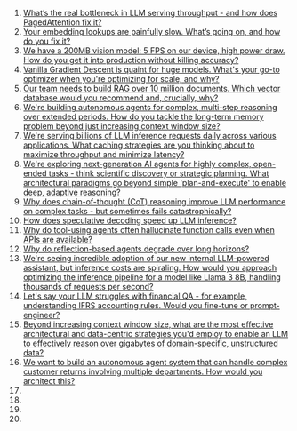 1. [What’s the real bottleneck in LLM serving throughput - and how does PagedAttention fix it?](https://github.com/SrGrace/generative-ai-compass/blob/main/interviews_scenarios/1.md) 
2. [Your embedding lookups are painfully slow. What’s going on, and how do you fix it?](https://github.com/SrGrace/generative-ai-compass/blob/main/interviews_scenarios/2.md)
3. [We have a 200MB vision model: 5 FPS on our device, high power draw. How do you get it into production without killing accuracy?](https://github.com/SrGrace/generative-ai-compass/blob/main/interviews_scenarios/3.md)
4. [Vanilla Gradient Descent is quaint for huge models. What's your go-to optimizer when you're optimizing for scale, and why?](https://github.com/SrGrace/generative-ai-compass/blob/main/interviews_scenarios/4.md)
5. [Our team needs to build RAG over 10 million documents. Which vector database would you recommend and, crucially, why?](https://github.com/SrGrace/generative-ai-compass/blob/main/interviews_scenarios/5.md)
6. [We're building autonomous agents for complex, multi-step reasoning over extended periods. How do you tackle the long-term memory problem beyond just increasing context window size?](https://github.com/SrGrace/generative-ai-compass/blob/main/interviews_scenarios/6.md)
7. [We're serving billions of LLM inference requests daily across various applications. What caching strategies are you thinking about to maximize throughput and minimize latency?](https://github.com/SrGrace/generative-ai-compass/blob/main/interviews_scenarios/7.md)
8. [We're exploring next-generation AI agents for highly complex, open-ended tasks - think scientific discovery or strategic planning. What architectural paradigms go beyond simple 'plan-and-execute' to enable deep, adaptive reasoning?](https://github.com/SrGrace/generative-ai-compass/blob/main/interviews_scenarios/8.md)
9. [Why does chain-of-thought (CoT) reasoning improve LLM performance on complex tasks - but sometimes fails catastrophically?](https://github.com/SrGrace/generative-ai-compass/blob/main/interviews_scenarios/9.md)
10. [How does speculative decoding speed up LLM inference?](https://github.com/SrGrace/generative-ai-compass/blob/main/interviews_scenarios/10.md)
11. [Why do tool-using agents often hallucinate function calls even when APIs are available?](https://github.com/SrGrace/generative-ai-compass/blob/main/interviews_scenarios/11.md)
12. [Why do reflection-based agents degrade over long horizons?](https://github.com/SrGrace/generative-ai-compass/blob/main/interviews_scenarios/12.md)
13. [We're seeing incredible adoption of our new internal LLM-powered assistant, but inference costs are spiraling. How would you approach optimizing the inference pipeline for a model like Llama 3 8B, handling thousands of requests per second?](https://github.com/SrGrace/generative-ai-compass/blob/main/interviews_scenarios/13.md)
14. [Let's say your LLM struggles with financial QA - for example, understanding IFRS accounting rules. Would you fine-tune or prompt-engineer?](https://github.com/SrGrace/generative-ai-compass/blob/main/interviews_scenarios/14.md)
15. [Beyond increasing context window size, what are the most effective architectural and data-centric strategies you'd employ to enable an LLM to effectively reason over gigabytes of domain-specific, unstructured data?](https://github.com/SrGrace/generative-ai-compass/blob/main/interviews_scenarios/15.md)
16. [We want to build an autonomous agent system that can handle complex customer returns involving multiple departments. How would you architect this?](https://github.com/SrGrace/generative-ai-compass/blob/main/interviews_scenarios/16.md)
17. [](https://github.com/SrGrace/generative-ai-compass/blob/main/interviews_scenarios/17.md)
18. [](https://github.com/SrGrace/generative-ai-compass/blob/main/interviews_scenarios/18.md)
19. [](https://github.com/SrGrace/generative-ai-compass/blob/main/interviews_scenarios/19.md)
20. [](https://github.com/SrGrace/generative-ai-compass/blob/main/interviews_scenarios/20.md)

